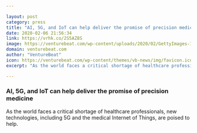```yaml
---

layout: post
category: press
title: "AI, 5G, and IoT can help deliver the promise of precision medicine"
date: 2020-02-06 21:56:34
link: https://vrhk.co/2S5AZ8S
image: https://venturebeat.com/wp-content/uploads/2020/02/GettyImages-1151630032-e1580953445456.jpg?w=1200&strip=all
domain: venturebeat.com
author: "VentureBeat"
icon: https://venturebeat.com/wp-content/themes/vb-news/img/favicon.ico
excerpt: "As the world faces a critical shortage of healthcare professionals, new technologies, including 5G and the medical Internet of Things, are poised to help."

---
```


### AI, 5G, and IoT can help deliver the promise of precision medicine

As the world faces a critical shortage of healthcare professionals, new technologies, including 5G and the medical Internet of Things, are poised to help.
